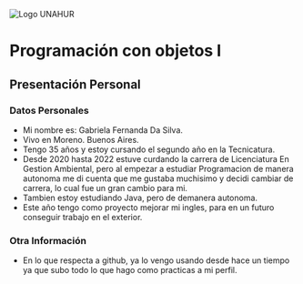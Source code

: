 ![Logo UNAHUR](./UNAHUR.png)

# Programación con objetos I
## Presentación Personal

### Datos Personales
- Mi nombre es: Gabriela Fernanda Da Silva.
- Vivo en Moreno. Buenos Aires.
- Tengo 35 años y estoy cursando el segundo año en la Tecnicatura.
- Desde 2020 hasta 2022 estuve curdando la carrera de Licenciatura En Gestion Ambiental, pero al empezar a estudiar Programacion de manera autonoma me di cuenta que me gustaba muchisimo y decidi cambiar de carrera, lo cual fue un gran cambio para mi.
- Tambien estoy estudiando Java, pero de demanera autonoma.
- Este año tengo como proyecto mejorar mi ingles, para en un futuro conseguir trabajo en el exterior. 


### Otra Información
- En lo que respecta a github, ya lo vengo usando desde hace un tiempo ya que subo todo lo que hago como practicas a mi perfil.

